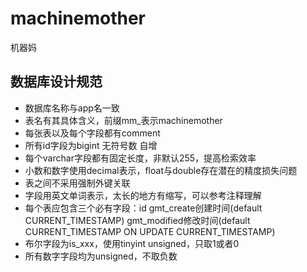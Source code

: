 # machinemother
机器妈

## 数据库设计规范
- 数据库名称与app名一致
- 表名有其具体含义，前缀mm_表示machinemother
- 每张表以及每个字段都有comment
- 所有id字段为bigint 无符号数 自增
- 每个varchar字段都有固定长度，非默认255，提高检索效率
- 小数和数字使用decimal表示，float与double存在潜在的精度损失问题
- 表之间不采用强制外键关联
- 字段用英文单词表示，太长的地方有缩写，可以参考注释理解
- 每个表应包含三个必有字段：id  gmt_create创建时间(default CURRENT_TIMESTAMP)  gmt_modified修改时间(default CURRENT_TIMESTAMP ON UPDATE CURRENT_TIMESTAMP)
- 布尔字段为is_xxx，使用tinyint unsigned，只取1或者0
- 所有数字字段均为unsigned，不取负数
